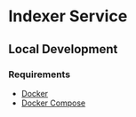 # Indexer Service

## Local Development

### Requirements

* [Docker](https://docs.docker.com/get-docker/)
* [Docker Compose](https://docs.docker.com/compose/install/)
